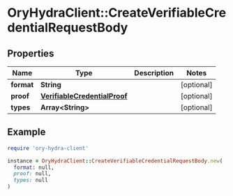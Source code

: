# OryHydraClient::CreateVerifiableCredentialRequestBody

## Properties

| Name | Type | Description | Notes |
| ---- | ---- | ----------- | ----- |
| **format** | **String** |  | [optional] |
| **proof** | [**VerifiableCredentialProof**](VerifiableCredentialProof.md) |  | [optional] |
| **types** | **Array&lt;String&gt;** |  | [optional] |

## Example

```ruby
require 'ory-hydra-client'

instance = OryHydraClient::CreateVerifiableCredentialRequestBody.new(
  format: null,
  proof: null,
  types: null
)
```


